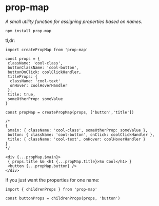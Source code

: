 # prop-map
<em>A small utility function for assigning properties based on names.</em>

`npm install prop-map`

tl,dr:

```
import createPropMap from 'prop-map'

const props = {
 className: 'cool-class',
 buttonClassName: 'cool-button',
 buttonOnClick: coolClickHandler,
 titleProps: {
  className: 'cool-text'
  onHover: coolHoverHandler
 },
 title: true,
 someOtherProp: someValue
}

const propMap = createPropMap(props, ['button','title'])

/*
{
 $main: { className: 'cool-class', someOtherProp: someValue },
 button: { className: 'cool-button', onClick: coolClickHandler },
 title: { className: 'cool-text', onHover: coolHoverHandler }
}
*/

<div {...propMap.$main}>
 { props.title && <h1 {...propMap.title}>So Cool</h1> }
 <button {...propMap.button} />
</div>
```
 
 If you just want the properties for one name:
 
 ```
 import { childrenProps } from 'prop-map'
 
 const buttonProps = childrenProps(props, 'button')
 ```
